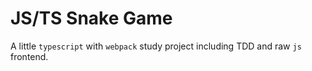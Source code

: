 # JS/TS Snake Game

A little `typescript` with `webpack` study project including TDD and raw `js` frontend.
